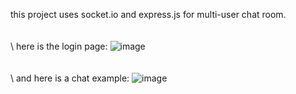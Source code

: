 this project uses socket.io and express.js for multi-user chat room. 
\
\
\
\ here is the login page:
![image](https://github.com/Vlorrk/chat-app/assets/11455607/3b2b99c9-3ebb-4c0d-8239-0bd3e342cb3d)
\
\
\
\ and here is a chat example:
![image](https://github.com/Vlorrk/chat-app/assets/11455607/1a142dd0-07b2-49c2-83ae-903c4571b0e7)


